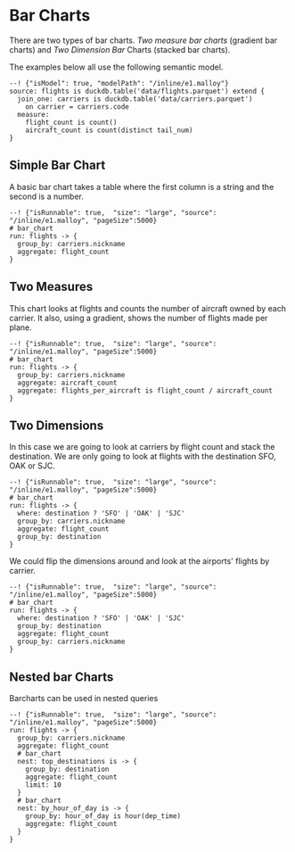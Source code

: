 # Bar Charts

There are two types of bar charts. _Two measure bar charts_ (gradient bar charts) and _Two Dimension Bar_ Charts (stacked bar charts).

The examples below all use the following semantic model.

```malloy
--! {"isModel": true, "modelPath": "/inline/e1.malloy"}
source: flights is duckdb.table('data/flights.parquet') extend {
  join_one: carriers is duckdb.table('data/carriers.parquet') 
    on carrier = carriers.code
  measure: 
    flight_count is count()
    aircraft_count is count(distinct tail_num)
}
```

## Simple Bar Chart
A basic bar chart takes a table where the first column is a string and the second is a number.

```malloy
--! {"isRunnable": true,  "size": "large", "source": "/inline/e1.malloy", "pageSize":5000}
# bar_chart
run: flights -> {
  group_by: carriers.nickname
  aggregate: flight_count
}
```

## Two Measures

This chart looks at flights and counts the number of aircraft owned by each carrier.  It also, using a gradient,
shows the number of flights made per plane.

```malloy
--! {"isRunnable": true,  "size": "large", "source": "/inline/e1.malloy", "pageSize":5000}
# bar_chart
run: flights -> {
  group_by: carriers.nickname
  aggregate: aircraft_count
  aggregate: flights_per_aircraft is flight_count / aircraft_count
}
```


## Two Dimensions
In this case we are going to look at carriers by flight count and stack the destination.  We are only going to look at flights
with the destination SFO, OAK or SJC.

```malloy
--! {"isRunnable": true,  "size": "large", "source": "/inline/e1.malloy", "pageSize":5000}
# bar_chart
run: flights -> {
  where: destination ? 'SFO' | 'OAK' | 'SJC'
  group_by: carriers.nickname
  aggregate: flight_count
  group_by: destination
}
```


We could flip the dimensions around and look at the airports' flights by carrier.

```malloy
--! {"isRunnable": true,  "size": "large", "source": "/inline/e1.malloy", "pageSize":5000}
# bar_chart
run: flights -> {
  where: destination ? 'SFO' | 'OAK' | 'SJC'
  group_by: destination
  aggregate: flight_count 
  group_by: carriers.nickname
}
```

## Nested bar Charts
Barcharts can be used in nested queries

```malloy
--! {"isRunnable": true,  "size": "large", "source": "/inline/e1.malloy", "pageSize":5000}
run: flights -> {
  group_by: carriers.nickname
  aggregate: flight_count 
  # bar_chart
  nest: top_destinations is -> {
    group_by: destination
    aggregate: flight_count
    limit: 10
  }
  # bar_chart
  nest: by_hour_of_day is -> {
    group_by: hour_of_day is hour(dep_time)
    aggregate: flight_count
  }
}
```